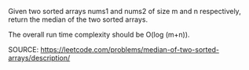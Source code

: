 Given two sorted arrays nums1 and nums2 of size m and n respectively, return the median of the two sorted arrays.

The overall run time complexity should be O(log (m+n)).

SOURCE: https://leetcode.com/problems/median-of-two-sorted-arrays/description/